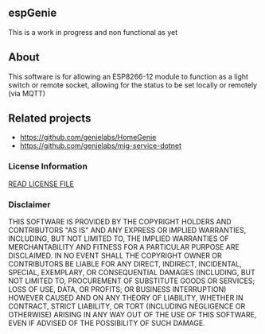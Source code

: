## espGenie

This is a work in progress and non functional as yet

## About

This software is for allowing an ESP8266-12 module to function as a light switch or remote socket, allowing for the status to be set locally or remotely (via MQTT)

## Related projects

- https://github.com/genielabs/HomeGenie
- https://github.com/genielabs/mig-service-dotnet

### License Information

[READ LICENSE FILE](LICENSE)

### Disclaimer

THIS SOFTWARE IS PROVIDED BY THE COPYRIGHT HOLDERS AND CONTRIBUTORS "AS IS" AND ANY EXPRESS OR IMPLIED WARRANTIES, INCLUDING, BUT NOT LIMITED TO, THE IMPLIED WARRANTIES OF MERCHANTABILITY AND FITNESS FOR A PARTICULAR PURPOSE ARE DISCLAIMED. IN NO EVENT SHALL THE COPYRIGHT OWNER OR CONTRIBUTORS BE LIABLE FOR ANY DIRECT, INDIRECT, INCIDENTAL, SPECIAL, EXEMPLARY, OR CONSEQUENTIAL DAMAGES (INCLUDING, BUT NOT LIMITED TO, PROCUREMENT OF SUBSTITUTE GOODS OR SERVICES; LOSS OF USE, DATA, OR PROFITS; OR BUSINESS INTERRUPTION) HOWEVER CAUSED AND ON ANY THEORY OF LIABILITY, WHETHER IN CONTRACT, STRICT LIABILITY, OR TORT (INCLUDING NEGLIGENCE OR OTHERWISE) ARISING IN ANY WAY OUT OF THE USE OF THIS SOFTWARE, EVEN IF ADVISED OF THE POSSIBILITY OF SUCH DAMAGE.